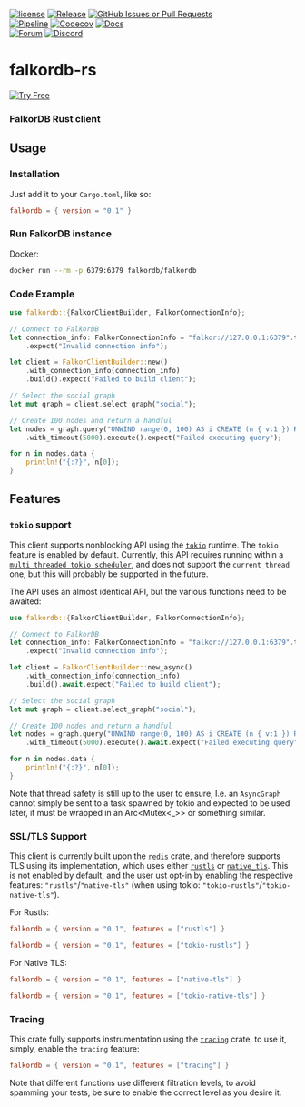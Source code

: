 [![license](https://img.shields.io/crates/l/falkordb)](https://github.com/FalkorDB/falkordb-rs?tab=License-1-ov-file)
[![Release](https://img.shields.io/github/release/falkordb/falkordb-rs.svg)](https://github.com/falkordb/falkordb-rs/releases/latest)
[![GitHub Issues or Pull Requests](https://img.shields.io/github/issues/falkordb/falkordb-rs)](https://github.com/FalkorDB/falkordb-rs/issues)\
[![Pipeline](https://img.shields.io/github/actions/workflow/status/falkordb/falkordb-rs/main.yml)](https://github.com/FalkorDB/falkordb-rs)
[![Codecov](https://codecov.io/gh/falkordb/falkordb-rs/branch/main/graph/badge.svg)](https://codecov.io/gh/falkordb/falkordb-rs)
[![Docs](https://img.shields.io/docsrs/falkordb)](https://docs.rs/falkordb/latest/falkordb/)\
[![Forum](https://img.shields.io/badge/Forum-falkordb-blue)](https://github.com/orgs/FalkorDB/discussions)
[![Discord](https://img.shields.io/discord/1146782921294884966?style=flat-square)](https://discord.com/invite/6M4QwDXn2w)

# falkordb-rs

[![Try Free](https://img.shields.io/badge/Try%20Free-FalkorDB%20Cloud-FF8101?labelColor=FDE900&style=for-the-badge&link=https://app.falkordb.cloud)](https://app.falkordb.cloud)

### FalkorDB Rust client

## Usage

### Installation

Just add it to your `Cargo.toml`, like so:

```toml
falkordb = { version = "0.1" }
```

### Run FalkorDB instance

Docker:

```sh
docker run --rm -p 6379:6379 falkordb/falkordb
```

### Code Example

```rust
use falkordb::{FalkorClientBuilder, FalkorConnectionInfo};

// Connect to FalkorDB
let connection_info: FalkorConnectionInfo = "falkor://127.0.0.1:6379".try_into()
    .expect("Invalid connection info");

let client = FalkorClientBuilder::new()
    .with_connection_info(connection_info)
    .build().expect("Failed to build client");

// Select the social graph
let mut graph = client.select_graph("social");

// Create 100 nodes and return a handful
let nodes = graph.query("UNWIND range(0, 100) AS i CREATE (n { v:1 }) RETURN n LIMIT 10")
    .with_timeout(5000).execute().expect("Failed executing query");

for n in nodes.data {
    println!("{:?}", n[0]);
}
```

## Features

### `tokio` support

This client supports nonblocking API using the [`tokio`](https://tokio.rs/) runtime.
The `tokio` feature is enabled by default.
Currently, this API requires running within a [`multi_threaded tokio scheduler`](https://docs.rs/tokio/latest/tokio/runtime/index.html#multi-thread-scheduler), and does not support the `current_thread` one, but this will probably be supported in the future.

The API uses an almost identical API, but the various functions need to be awaited:
```rust
use falkordb::{FalkorClientBuilder, FalkorConnectionInfo};

// Connect to FalkorDB
let connection_info: FalkorConnectionInfo = "falkor://127.0.0.1:6379".try_into()
    .expect("Invalid connection info");

let client = FalkorClientBuilder::new_async()
    .with_connection_info(connection_info)
    .build().await.expect("Failed to build client");

// Select the social graph
let mut graph = client.select_graph("social");

// Create 100 nodes and return a handful
let nodes = graph.query("UNWIND range(0, 100) AS i CREATE (n { v:1 }) RETURN n LIMIT 10")
    .with_timeout(5000).execute().await.expect("Failed executing query");

for n in nodes.data {
    println!("{:?}", n[0]);
}
```

Note that thread safety is still up to the user to ensure, I.e. an `AsyncGraph` cannot simply be sent to a task spawned by tokio and expected to be used later,
it must be wrapped in an Arc<Mutex<_>> or something similar.

### SSL/TLS Support

This client is currently built upon the [`redis`](https://docs.rs/redis/latest/redis/) crate, and therefore supports TLS using
its implementation, which uses either [`rustls`](https://docs.rs/rustls/latest/rustls/) or [`native_tls`](https://docs.rs/native-tls/latest/native_tls/).
This is not enabled by default, and the user ust opt-in by enabling the respective features: `"rustls"`/`"native-tls"` (when using tokio: `"tokio-rustls"`/`"tokio-native-tls"`).

For Rustls:

```toml
falkordb = { version = "0.1", features = ["rustls"] }
```

```toml
falkordb = { version = "0.1", features = ["tokio-rustls"] }
```

For Native TLS:

```toml
falkordb = { version = "0.1", features = ["native-tls"] }
```

```toml
falkordb = { version = "0.1", features = ["tokio-native-tls"] }
```

### Tracing

This crate fully supports instrumentation using the [`tracing`](https://docs.rs/tracing/latest/tracing/) crate, to use it, simply, enable the `tracing` feature:

```toml
falkordb = { version = "0.1", features = ["tracing"] }
```

Note that different functions use different filtration levels, to avoid spamming your tests, be sure to enable the correct level as you desire it.
